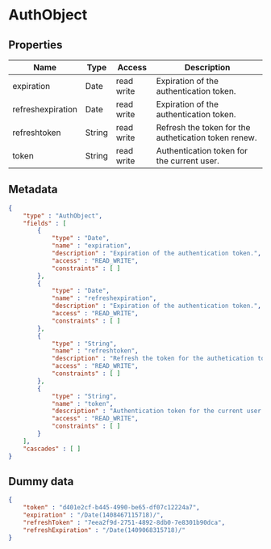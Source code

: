 AuthObject
==

## Properties

| Name              | Type   | Access     | Description                                          |
|-------------------|--------|------------|------------------------------------------------------|
| expiration        | Date   | read write | Expiration of the authentication token.              |
| refreshexpiration | Date   | read write | Expiration of the authentication token.              |
| refreshtoken      | String | read write | Refresh the token for the authetication token renew. |
| token             | String | read write | Authentication token for the current user.           |

## Metadata

```JSON
{
	"type" : "AuthObject",
	"fields" : [
		{
			"type" : "Date",
			"name" : "expiration",
			"description" : "Expiration of the authentication token.",
			"access" : "READ_WRITE",
			"constraints" : [ ]
		},
		{
			"type" : "Date",
			"name" : "refreshexpiration",
			"description" : "Expiration of the authentication token.",
			"access" : "READ_WRITE",
			"constraints" : [ ]
		},
		{
			"type" : "String",
			"name" : "refreshtoken",
			"description" : "Refresh the token for the authetication token renew.",
			"access" : "READ_WRITE",
			"constraints" : [ ]
		},
		{
			"type" : "String",
			"name" : "token",
			"description" : "Authentication token for the current user.",
			"access" : "READ_WRITE",
			"constraints" : [ ]
		}
	],
	"cascades" : [ ]
}
```

## Dummy data

```JSON
{
	"token" : "d401e2cf-b445-4990-be65-df07c12224a7",
	"expiration" : "/Date(1408467115718)/",
	"refreshToken" : "7eea2f9d-2751-4892-8db0-7e8301b90dca",
	"refreshExpiration" : "/Date(1409068315718)/"
}
```
